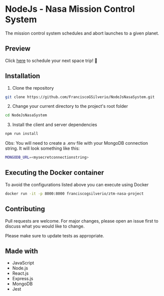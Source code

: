 # NodeJs - Nasa Mission Control System

The mission control system schedules and abort launches to a given planet.

## Preview

Click [here](http://ec2-52-91-149-236.compute-1.amazonaws.com:8000) to schedule your next space trip! 🚀

## Installation

1.  Clone the repository

```bash
git clone https://github.com/FranciscoGSilverio/NodeJsNasaSystem.git
```

2. Change your current directory to the project's root folder

```bash
cd NodeJsNasaSystem
```

3. Install the client and server dependencies

```bash
npm run install
```

Obs: You will need to create a .env file with your MongoDB connection string. It will look something like this: 

```bash
MONGODB_URL=<mysecretconnectionstring>
```

## Executing the Docker container

To avoid the configurations listed above you can execute using Docker

```bash
docker run -it -p 8000:8000 franciscogsilverio/ztm-nasa-project
```

## Contributing

Pull requests are welcome. For major changes, please open an issue first
to discuss what you would like to change.

Please make sure to update tests as appropriate.

## Made with

* JavaScript
* Node.js
* React.js
* Express.js
* MongoDB
* Jest

